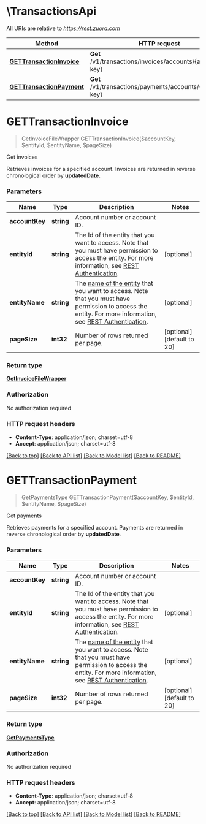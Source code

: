 # \TransactionsApi

All URIs are relative to *https://rest.zuora.com*

Method | HTTP request | Description
------------- | ------------- | -------------
[**GETTransactionInvoice**](TransactionsApi.md#GETTransactionInvoice) | **Get** /v1/transactions/invoices/accounts/{account-key} | Get invoices
[**GETTransactionPayment**](TransactionsApi.md#GETTransactionPayment) | **Get** /v1/transactions/payments/accounts/{account-key} | Get payments


# **GETTransactionInvoice**
> GetInvoiceFileWrapper GETTransactionInvoice($accountKey, $entityId, $entityName, $pageSize)

Get invoices

Retrieves invoices for a specified account.  Invoices are returned in reverse chronological order by **updatedDate**. 


### Parameters

Name | Type | Description  | Notes
------------- | ------------- | ------------- | -------------
 **accountKey** | **string**| Account number or account ID.  | 
 **entityId** | **string**| The Id of the entity that you want to access. Note that you must have permission to access the entity. For more information, see [REST Authentication](https://www.zuora.com/developer/api-reference/#section/Authentication/Entity-Id-and-Entity-Name). | [optional] 
 **entityName** | **string**| The [name of the entity](https://knowledgecenter.zuora.com/BB_Introducing_Z_Business/Multi-entity/B_Introduction_to_Entity_and_Entity_Hierarchy#Name_and_Display_Name) that you want to access. Note that you must have permission to access the entity. For more information, see [REST Authentication](https://www.zuora.com/developer/api-reference/#section/Authentication/Entity-Id-and-Entity-Name). | [optional] 
 **pageSize** | **int32**| Number of rows returned per page.  | [optional] [default to 20]

### Return type

[**GetInvoiceFileWrapper**](GETInvoiceFileWrapper.md)

### Authorization

No authorization required

### HTTP request headers

 - **Content-Type**: application/json; charset=utf-8
 - **Accept**: application/json; charset=utf-8

[[Back to top]](#) [[Back to API list]](../README.md#documentation-for-api-endpoints) [[Back to Model list]](../README.md#documentation-for-models) [[Back to README]](../README.md)

# **GETTransactionPayment**
> GetPaymentsType GETTransactionPayment($accountKey, $entityId, $entityName, $pageSize)

Get payments

Retrieves payments for a specified account. Payments are returned in reverse chronological order by **updatedDate**. 


### Parameters

Name | Type | Description  | Notes
------------- | ------------- | ------------- | -------------
 **accountKey** | **string**| Account number or account ID. | 
 **entityId** | **string**| The Id of the entity that you want to access. Note that you must have permission to access the entity. For more information, see [REST Authentication](https://www.zuora.com/developer/api-reference/#section/Authentication/Entity-Id-and-Entity-Name). | [optional] 
 **entityName** | **string**| The [name of the entity](https://knowledgecenter.zuora.com/BB_Introducing_Z_Business/Multi-entity/B_Introduction_to_Entity_and_Entity_Hierarchy#Name_and_Display_Name) that you want to access. Note that you must have permission to access the entity. For more information, see [REST Authentication](https://www.zuora.com/developer/api-reference/#section/Authentication/Entity-Id-and-Entity-Name). | [optional] 
 **pageSize** | **int32**| Number of rows returned per page.  | [optional] [default to 20]

### Return type

[**GetPaymentsType**](GETPaymentsType.md)

### Authorization

No authorization required

### HTTP request headers

 - **Content-Type**: application/json; charset=utf-8
 - **Accept**: application/json; charset=utf-8

[[Back to top]](#) [[Back to API list]](../README.md#documentation-for-api-endpoints) [[Back to Model list]](../README.md#documentation-for-models) [[Back to README]](../README.md)

